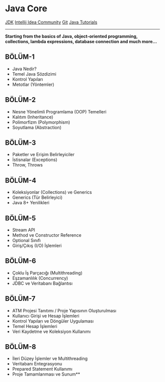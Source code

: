# Java Core
[JDK](https://www.oracle.com/tr/java/technologies/downloads/#jdk23-windows)
[Intellij Idea Community](https://www.jetbrains.com/idea/download/?section=windows)
[Git](https://git-scm.com/downloads)
[Java Tutorials](https://www.w3schools.com/java/default.asp)
 
---
**Starting from the basics of Java, object-oriented programming, collections, lambda expressions, database connection and much more...**

## BÖLÜM-1

- Java Nedir?
- Temel Java Sözdizimi
- Kontrol Yapıları
- Metotlar (Yöntemler)


## BÖLÜM-2

- Nesne Yönelimli Programlama (OOP) Temelleri
- Kalıtım (Inheritance)
- Polimorfizm (Polymorphism)
- Soyutlama (Abstraction)


## BÖLÜM-3

- Paketler ve Erişim Belirleyiciler
- İstisnalar (Exceptions)
- Throw, Throws


## BÖLÜM-4

- Koleksiyonlar (Collections) ve Generics
- Generics (Tür Belirleyici)
- Java 8+ Yenilikleri


## BÖLÜM-5

- Stream API
- Method ve Constructor Reference
- Optional Sınıfı
- Giriş/Çıkış (I/O) İşlemleri


## BÖLÜM-6

- Çoklu İş Parçacığı (Multithreading)
- Eşzamanlılık (Concurrency)
- JDBC ve Veritabanı Bağlantısı


## BÖLÜM-7

- ATM Projesi Tanıtımı / Proje Yapısının Oluşturulması
- Kullanıcı Girişi ve Hesap İşlemleri
- Kontrol Yapıları ve Döngüler Uygulaması
- Temel Hesap İşlemleri
- Veri Kaydetme ve Koleksiyon Kullanımı


## BÖLÜM-8

- İleri Düzey İşlemler ve Multithreading
- Veritabanı Entegrasyonu
- Prepared Statement Kullanımı
- Proje Tamamlanması ve Sunum**